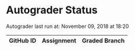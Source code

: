 # Autograder Status
Autograder last run at: November 09, 2018 at 18:20

| GitHub ID | Assignment | Graded Branch |
|-----------|------------|---------------|
